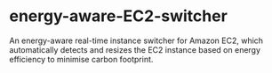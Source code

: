 # energy-aware-EC2-switcher
An energy-aware real-time instance switcher for Amazon EC2, which automatically detects and resizes the EC2 instance based on energy efficiency to minimise carbon footprint.
